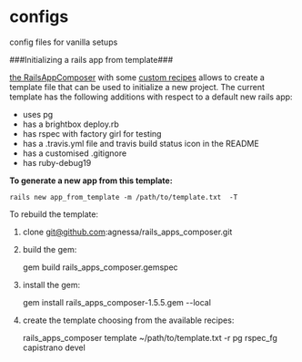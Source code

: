 configs
=======

config files for vanilla setups

###Initializing a rails app from template###

[the RailsAppComposer](https://github.com/RailsApps/rails_apps_composer) with some [custom recipes](https://github.com/agnessa/rails_apps_composer) allows to create a template file that can be used to initialize a new project. The current template has the following additions with respect to a default new rails app:
- uses pg
- has a brightbox deploy.rb
- has rspec with factory girl for testing
- has a .travis.yml file and travis build status icon in the README
- has a customised .gitignore
- has ruby-debug19

**To generate a new app from this template:**

    rails new app_from_template -m /path/to/template.txt  -T

To rebuild the template:
1. clone git@github.com:agnessa/rails_apps_composer.git
2. build the gem:

    gem build rails_apps_composer.gemspec 
  
3. install the gem: 

    gem install rails_apps_composer-1.5.5.gem --local
  
4. create the template choosing from the available recipes:

    rails_apps_composer template ~/path/to/template.txt -r pg rspec_fg capistrano devel

